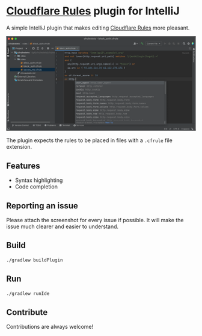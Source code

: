 # [Cloudflare Rules](https://developers.cloudflare.com/ruleset-engine/rules-language/) plugin for IntelliJ

A simple IntelliJ plugin that makes
editing [Cloudflare Rules](https://developers.cloudflare.com/ruleset-engine/rules-language/) more pleasant.

![Screenshot](/screenshots/editing.png?raw=true)

The plugin expects the rules to be placed in files with a `.cfrule` file extension.

## Features

* Syntax highlighting
* Code completion

## Reporting an issue

Please attach the screenshot for every issue if possible. It will make the issue much clearer and easier to understand.

## Build

```bash
./gradlew buildPlugin
```

## Run

```bash
./gradlew runIde
```

## Contribute

Contributions are always welcome!
